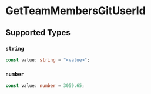 # GetTeamMembersGitUserId


## Supported Types

### `string`

```typescript
const value: string = "<value>";
```

### `number`

```typescript
const value: number = 3059.65;
```

